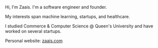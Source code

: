 
Hi, I'm Zaais. I'm a software engineer and founder.

My interests span machine learning, startups, and healthcare.

I studied Commerce & Computer Science @ Queen's University and have worked on several startups.

Personal website: [zaais.com](https://www.zaais.com/)
